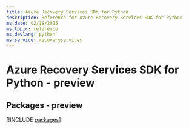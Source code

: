 ```yaml
---
title: Azure Recovery Services SDK for Python
description: Reference for Azure Recovery Services SDK for Python
ms.date: 02/18/2025
ms.topic: reference
ms.devlang: python
ms.service: recoveryservices
---
```

# Azure Recovery Services SDK for Python - preview
## Packages - preview
[!INCLUDE [packages](recovery-services-index.md)]